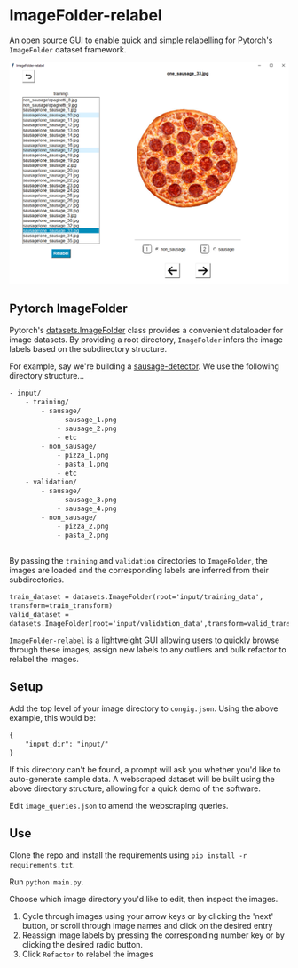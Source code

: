 # ImageFolder-relabel

An open source GUI to enable quick and simple relabelling for Pytorch's `ImageFolder` dataset framework. 

![Demo](docs/imagefolder-relabel_demo.png)

## Pytorch ImageFolder

Pytorch's [datasets.ImageFolder](https://pytorch.org/vision/main/generated/torchvision.datasets.ImageFolder.html) class 
provides a convenient dataloader for image datasets. 
By providing a root directory, `ImageFolder` infers the image labels based on the subdirectory structure. 

For example, say we're building a [sausage-detector](https://github.com/JordanJWSmith/sausage-classifier). 
We use the following directory structure...

```
- input/
    - training/
        - sausage/
            - sausage_1.png
            - sausage_2.png
            - etc
        - non_sausage/
            - pizza_1.png
            - pasta_1.png
            - etc
    - validation/
        - sausage/
            - sausage_3.png
            - sausage_4.png
        - non_sausage/
            - pizza_2.png
            - pasta_2.png
            
```

By passing the `training` and `validation` directories to `ImageFolder`, the images are loaded and
the corresponding labels are inferred from their subdirectories.

```
train_dataset = datasets.ImageFolder(root='input/training_data', transform=train_transform)
valid_dataset = datasets.ImageFolder(root='input/validation_data',transform=valid_transform)
```

`ImageFolder-relabel` is a lightweight GUI allowing users to quickly browse through these images, 
assign new labels to any outliers and bulk refactor to relabel the images. 

## Setup
Add the top level of your image directory to `congig.json`. Using the above example, this would be:
```
{
    "input_dir": "input/"
}
```

If this directory can't be found, a prompt will ask you whether you'd like to auto-generate sample data. 
A webscraped dataset will be built using the above directory structure, allowing for a quick demo of the software. 

Edit `image_queries.json` to amend the webscraping queries. 

## Use

Clone the repo and install the requirements using `pip install -r requirements.txt`.

Run `python main.py`. 

Choose which image directory you'd like to edit, then inspect the images. 
1. Cycle through images using your arrow keys or by clicking the 'next' button, or scroll through image names and click on the 
desired entry
2. Reassign image labels by pressing the corresponding number key or by clicking the desired radio button. 
3. Click `Refactor` to relabel the images

